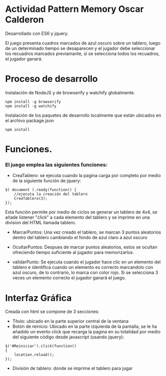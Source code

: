 # Actividad Pattern Memory Oscar Calderon

Desarrollado con ES6 y jquery.

El juego presenta cuadros marcados de azul oscuro sobre un tablero, luego de un determinado tiempo se desaparecen y el jugador debe seleccionar los recuadros marcados previamante, si se selecciona todos los recuadros, el jugador ganará.

# Proceso de desarrollo

Instalación de NodeJS y de browserify y watchify globalmente.

```
npm install -g browserify
npm install -g watchify
```

Instalación de los paquetes de desarrollo localmente que están ubicados en el archivo package.json

```
npm install
```

# Funciones.

### El juego emplea las siguientes funciones:

* CreaTablero: se ejecuta cuando la pagina carga por completo por medio de la siguiente función de jquery:
```
$( document ).ready(function() {
    //ejecuta la creación del tablero
    CreaTablero(3);
});
```
 Esta función permite por medio de ciclos se generar un tablero de 4x4, se añade listener "click" a cada elemento del tablero y se imprime en una division del HTML llamada tablero.

* MarcarPuntos: Una vez creado el tablero, se marcan 3 puntos aleatorios dentro del tablero cambiando el fondo de azul claro a azul oscuro

* OcultarPuntos: Despues de marcar puntos aleatorios, estos se ocultan ofreciendo tiempo suficiente al jugador para memorizarlos.

* validarPunto: Se ejecuta cuando el jugador hace clic en un elemento del tablero e identifica cuando un elemento es correcto marcandolo con azul oscuro, de lo contrario, lo marca con color rojo. Si se selecciona 3 veces un elemento correcto el jugador ganará el juego.

# Interfaz Gráfica

Creada con html se compone de 3 secciones:

* Título: ubicado en la parte superior central de la ventana
* Botón de reinicio: Ubicado en la parte izquierda de la pantalla, se le ha añadido un evento click que recarga la pagina en su totalidad por medio del siguiente código desde javascript (usando jquery):
```
$('#Reiniciar').click(function()
{
    location.reload();
});
```
* División de tablero: donde se imprime el tablero para jugar


